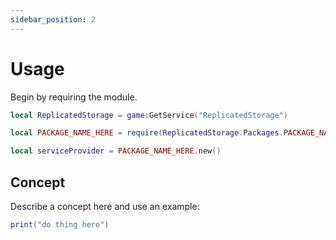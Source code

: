 ```yaml
---
sidebar_position: 2
---
```


# Usage

Begin by requiring the module.

```lua
local ReplicatedStorage = game:GetService("ReplicatedStorage")

local PACKAGE_NAME_HERE = require(ReplicatedStorage.Packages.PACKAGE_NAME_HERE)
```

```lua
local serviceProvider = PACKAGE_NAME_HERE.new()
```

## Concept

Describe a concept here and use an example:

```lua
print("do thing here")
```
